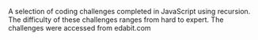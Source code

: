 A selection of coding challenges completed in JavaScript using recursion.  The difficulty of these challenges ranges from hard to expert.  The challenges were accessed
from edabit.com 
